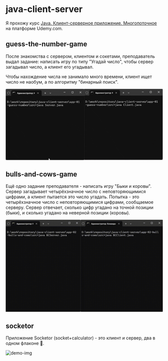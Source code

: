 # java-client-server

Я прохожу курс 
[Java. Клиент-серверное приложение. Многопоточное](https://www.udemy.com/course/client-server)
на платформе Udemy.com.

## guess-the-number-game

После знакомства с сервером, клиентом и сокетами, преподаватель выдал задание: написать игру по типу "Угадай число",
чтобы сервер загадывал число, а клиент его угадывал.

Чтобы нахождение числа не занимало много времени, клиент ищет число не наобум, а по алгоритму "бинарный поиск".

![demo-img](app-01-guess-number/demo-img.gif)

## bulls-and-cows-game

Ещё одно задание преподавателя - написать игру "Быки и коровы". Сервер загадывает четырёхзначное число с 
неповторяющимися цифрами, а клиент пытается это число угадать. Попытка - это четырёхзначное число с неповторяющимися 
цифрами, сообщаемое серверу. Сервер отвечает, сколько цифр угадано на точной позиции (быки), и сколько угадано
на неверной позиции (коровы).

![demo-img](app-02-bulls-and-cows/demo-img.gif)

## socketor

Приложение Socketor (socket+calculator) - это клиент и сервер, два в одном флаконе :slightly_smiling_face:.

![demo-img](app-03-socketor/demo-img.gif)